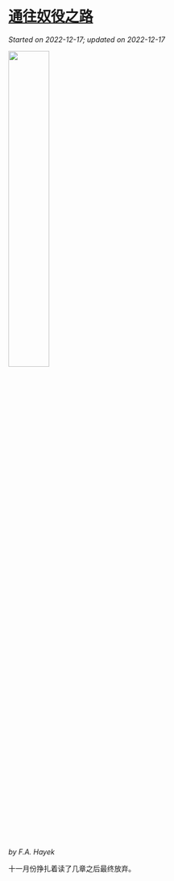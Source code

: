 # [通往奴役之路](https://github.com/askming/Personal-reading/issues/22)

_Started on 2022-12-17; updated on 2022-12-17_

<img src="https://user-images.githubusercontent.com/5671771/208269871-3179bc0c-a9b5-47af-8033-366052eda570.png" width="40%">

_by F.A. Hayek_

十一月份挣扎着读了几章之后最终放弃。
